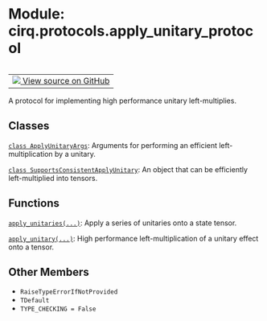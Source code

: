<div itemscope itemtype="http://developers.google.com/ReferenceObject">
<meta itemprop="name" content="cirq.protocols.apply_unitary_protocol" />
<meta itemprop="path" content="Stable" />
<meta itemprop="property" content="RaiseTypeErrorIfNotProvided"/>
<meta itemprop="property" content="TDefault"/>
<meta itemprop="property" content="TYPE_CHECKING"/>
</div>

# Module: cirq.protocols.apply_unitary_protocol

<!-- Insert buttons and diff -->

<table class="tfo-notebook-buttons tfo-api" align="left">

<td>
  <a target="_blank" href="https://github.com/quantumlib/cirq/tree/master/cirq/protocols/apply_unitary_protocol.py">
    <img src="https://www.tensorflow.org/images/GitHub-Mark-32px.png" />
    View source on GitHub
  </a>
</td>
</table>



A protocol for implementing high performance unitary left-multiplies.



## Classes

[`class ApplyUnitaryArgs`](../../cirq/protocols/ApplyUnitaryArgs.md): Arguments for performing an efficient left-multiplication by a unitary.

[`class SupportsConsistentApplyUnitary`](../../cirq/protocols/SupportsConsistentApplyUnitary.md): An object that can be efficiently left-multiplied into tensors.

## Functions

[`apply_unitaries(...)`](../../cirq/protocols/apply_unitaries.md): Apply a series of unitaries onto a state tensor.

[`apply_unitary(...)`](../../cirq/protocols/apply_unitary.md): High performance left-multiplication of a unitary effect onto a tensor.

## Other Members

* `RaiseTypeErrorIfNotProvided` <a id="RaiseTypeErrorIfNotProvided"></a>
* `TDefault` <a id="TDefault"></a>
* `TYPE_CHECKING = False` <a id="TYPE_CHECKING"></a>
